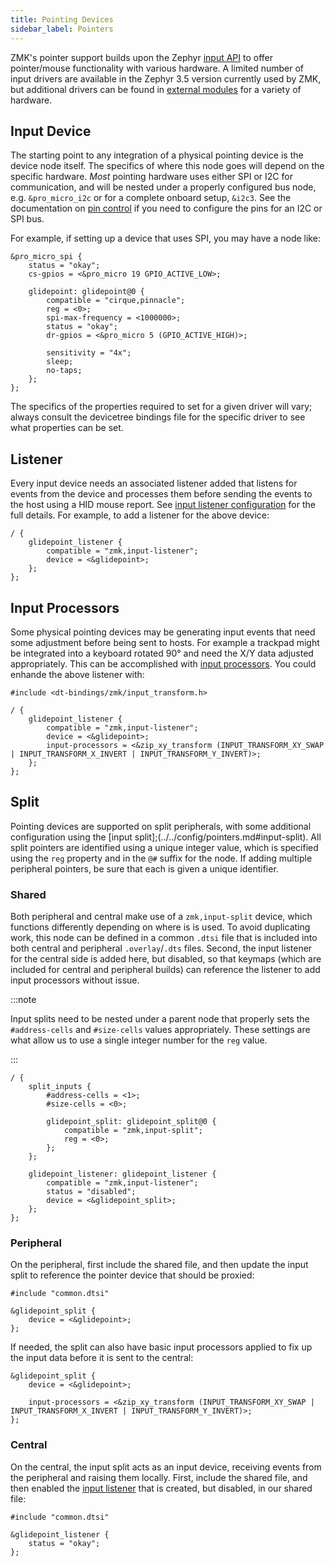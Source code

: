 ```yaml
---
title: Pointing Devices
sidebar_label: Pointers
---
```


ZMK's pointer support builds upon the Zephyr [input API](https://docs.zephyrproject.org/3.5.0/services/input/index.html) to offer pointer/mouse functionality with various hardware. A limited number of input drivers are available in the Zephyr 3.5 version currently used by ZMK, but additional drivers can be found in [external modules](../../features/modules.mdx) for a variety of hardware.

## Input Device

The starting point to any integration of a physical pointing device is the device node itself. The specifics of where this node goes will depend on the specific hardware. _Most_ pointing hardware uses either SPI or I2C for communication, and will be nested under a properly configured bus node, e.g. `&pro_micro_i2c` or for a complete onboard setup, `&i2c3`. See the documentation on [pin control](./pinctrl.mdx) if you need to configure the pins for an I2C or SPI bus.

For example, if setting up a device that uses SPI, you may have a node like:

```dts
&pro_micro_spi {
    status = "okay";
    cs-gpios = <&pro_micro 19 GPIO_ACTIVE_LOW>;

    glidepoint: glidepoint@0 {
        compatible = "cirque,pinnacle";
        reg = <0>;
        spi-max-frequency = <1000000>;
        status = "okay";
        dr-gpios = <&pro_micro 5 (GPIO_ACTIVE_HIGH)>;

        sensitivity = "4x";
        sleep;
        no-taps;
    };
};
```

The specifics of the properties required to set for a given driver will vary; always consult the devicetree bindings file for the specific driver to see what properties can be set.

## Listener

Every input device needs an associated listener added that listens for events from the device and processes them before sending the events to the host using a HID mouse report. See [input listener configuration](../../config/pointers.md#input-listener) for the full details. For example, to add a listener for the above device:

```dts
/ {
    glidepoint_listener {
        compatible = "zmk,input-listener";
        device = <&glidepoint>;
    };
};
```

## Input Processors

Some physical pointing devices may be generating input events that need some adjustment before being sent to hosts. For example a trackpad might be integrated into a keyboard rotated 90° and need the X/Y data adjusted appropriately. This can be accomplished with [input processors](../../keymaps/input-processors/index.md). You could enhande the above listener with:

```dts
#include <dt-bindings/zmk/input_transform.h>

/ {
    glidepoint_listener {
        compatible = "zmk,input-listener";
        device = <&glidepoint>;
        input-processors = <&zip_xy_transform (INPUT_TRANSFORM_XY_SWAP | INPUT_TRANSFORM_X_INVERT | INPUT_TRANSFORM_Y_INVERT)>;
    };
};
```

## Split

Pointing devices are supported on split peripherals, with some additional configuration using the [input split];(../../config/pointers.md#input-split). All split pointers are identified using a unique integer value, which is specified using the `reg` property and in the `@#` suffix for the node. If adding multiple peripheral pointers, be sure that each is given a unique identifier.

### Shared

Both peripheral and central make use of a `zmk,input-split` device, which functions differently depending on where is is used. To avoid duplicating work, this node can be defined in a common `.dtsi` file that is included into both central and peripheral `.overlay`/`.dts` files. Second, the input listener for the central side is added here, but disabled, so that keymaps (which are included for central and peripheral builds) can reference the listener to add input processors without issue.

:::note

Input splits need to be nested under a parent node that properly sets the `#address-cells` and `#size-cells` values appropriately. These settings are what allow us to use a single integer number for the `reg` value.

:::

```dts
/ {
    split_inputs {
        #address-cells = <1>;
        #size-cells = <0>;

        glidepoint_split: glidepoint_split@0 {
            compatible = "zmk,input-split";
            reg = <0>;
        };
    };

    glidepoint_listener: glidepoint_listener {
        compatible = "zmk,input-listener";
        status = "disabled";
        device = <&glidepoint_split>;
    };
};
```

### Peripheral

On the peripheral, first include the shared file, and then update the input split to reference the pointer device that should be proxied:

```dts
#include "common.dtsi"

&glidepoint_split {
    device = <&glidepoint>;
};
```

If needed, the split can also have basic input processors applied to fix up the input data before it is sent to the central:

```dts
&glidepoint_split {
    device = <&glidepoint>;

    input-processors = <&zip_xy_transform (INPUT_TRANSFORM_XY_SWAP | INPUT_TRANSFORM_X_INVERT | INPUT_TRANSFORM_Y_INVERT)>;
};
```

### Central

On the central, the input split acts as an input device, receiving events from the peripheral and raising them locally. First, include the shared file, and then enabled the [input listener](#listener) that is created, but disabled, in our shared file:

```dts
#include "common.dtsi"

&glidepoint_listener {
    status = "okay";
};
```
